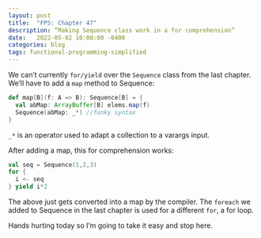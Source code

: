 ```yaml
---
layout: post
title:  "FPS: Chapter 47"
description: “Making Sequence class work in a for comprehension”
date:   2022-05-02 10:00:00 -0400
categories: blog
tags: functional-programming-simplified
---
```

We can’t currently `for/yield` over the `Sequence` class from the last chapter.  We’ll have to add a `map` method to Sequence:
```scala
def map[B](f: A => B): Sequence[B] = {
  val abMap: ArrayBuffer[B] elems.map(f)
  Sequence(abMap: _*) //funky syntax
}
```
`_*` is an operator used to adapt a collection to a varargs input.

After adding a map, this for comprehension works:
```scala
val seq = Sequence(1,2,3)
for {
  i <- seq
} yield i*2
```

The above just gets converted into a map by the compiler.  The `foreach` we added to Sequence in the last chapter is used for a different `for`, a for loop.

Hands hurting today so I’m going to take it easy and stop here.
